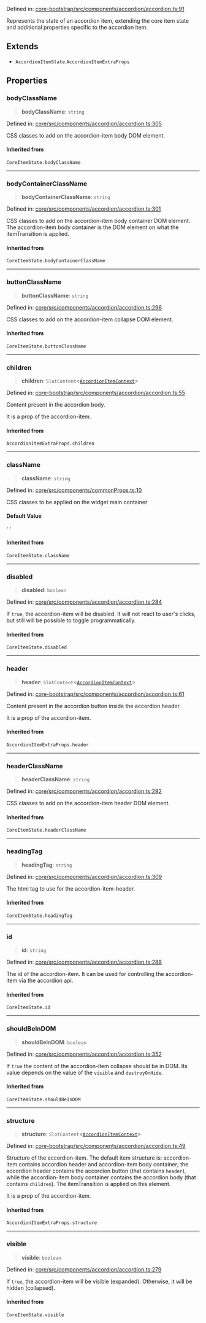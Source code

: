 Defined in: [core-bootstrap/src/components/accordion/accordion.ts:91](https://github.com/AmadeusITGroup/AgnosUI/blob/9a824ec2b92021618974670096d4893070b0137f/core-bootstrap/src/components/accordion/accordion.ts#L91)

Represents the state of an accordion item, extending the core item state and additional properties specific to the accordion item.

## Extends

- `AccordionItemState`.`AccordionItemExtraProps`

## Properties

### bodyClassName

> **bodyClassName**: `string`

Defined in: [core/src/components/accordion/accordion.ts:305](https://github.com/AmadeusITGroup/AgnosUI/blob/9a824ec2b92021618974670096d4893070b0137f/core/src/components/accordion/accordion.ts#L305)

CSS classes to add on the accordion-item body DOM element.

#### Inherited from

`CoreItemState.bodyClassName`

***

### bodyContainerClassName

> **bodyContainerClassName**: `string`

Defined in: [core/src/components/accordion/accordion.ts:301](https://github.com/AmadeusITGroup/AgnosUI/blob/9a824ec2b92021618974670096d4893070b0137f/core/src/components/accordion/accordion.ts#L301)

CSS classes to add on the accordion-item body container DOM element.
The accordion-item body container is the DOM element on what the itemTransition is applied.

#### Inherited from

`CoreItemState.bodyContainerClassName`

***

### buttonClassName

> **buttonClassName**: `string`

Defined in: [core/src/components/accordion/accordion.ts:296](https://github.com/AmadeusITGroup/AgnosUI/blob/9a824ec2b92021618974670096d4893070b0137f/core/src/components/accordion/accordion.ts#L296)

CSS classes to add on the accordion-item collapse DOM element.

#### Inherited from

`CoreItemState.buttonClassName`

***

### children

> **children**: `SlotContent`\<[`AccordionItemContext`](AccordionItemContext.md)\>

Defined in: [core-bootstrap/src/components/accordion/accordion.ts:55](https://github.com/AmadeusITGroup/AgnosUI/blob/9a824ec2b92021618974670096d4893070b0137f/core-bootstrap/src/components/accordion/accordion.ts#L55)

Content present in the accordion body.

It is a prop of the accordion-item.

#### Inherited from

`AccordionItemExtraProps.children`

***

### className

> **className**: `string`

Defined in: [core/src/components/commonProps.ts:10](https://github.com/AmadeusITGroup/AgnosUI/blob/9a824ec2b92021618974670096d4893070b0137f/core/src/components/commonProps.ts#L10)

CSS classes to be applied on the widget main container

#### Default Value

`''`

#### Inherited from

`CoreItemState.className`

***

### disabled

> **disabled**: `boolean`

Defined in: [core/src/components/accordion/accordion.ts:284](https://github.com/AmadeusITGroup/AgnosUI/blob/9a824ec2b92021618974670096d4893070b0137f/core/src/components/accordion/accordion.ts#L284)

If `true`, the accordion-item will be disabled.
It will not react to user's clicks, but still will be possible to toggle programmatically.

#### Inherited from

`CoreItemState.disabled`

***

### header

> **header**: `SlotContent`\<[`AccordionItemContext`](AccordionItemContext.md)\>

Defined in: [core-bootstrap/src/components/accordion/accordion.ts:61](https://github.com/AmadeusITGroup/AgnosUI/blob/9a824ec2b92021618974670096d4893070b0137f/core-bootstrap/src/components/accordion/accordion.ts#L61)

Content present in the accordion button inside the accordion header.

It is a prop of the accordion-item.

#### Inherited from

`AccordionItemExtraProps.header`

***

### headerClassName

> **headerClassName**: `string`

Defined in: [core/src/components/accordion/accordion.ts:292](https://github.com/AmadeusITGroup/AgnosUI/blob/9a824ec2b92021618974670096d4893070b0137f/core/src/components/accordion/accordion.ts#L292)

CSS classes to add on the accordion-item header DOM element.

#### Inherited from

`CoreItemState.headerClassName`

***

### headingTag

> **headingTag**: `string`

Defined in: [core/src/components/accordion/accordion.ts:309](https://github.com/AmadeusITGroup/AgnosUI/blob/9a824ec2b92021618974670096d4893070b0137f/core/src/components/accordion/accordion.ts#L309)

The html tag to use for the accordion-item-header.

#### Inherited from

`CoreItemState.headingTag`

***

### id

> **id**: `string`

Defined in: [core/src/components/accordion/accordion.ts:288](https://github.com/AmadeusITGroup/AgnosUI/blob/9a824ec2b92021618974670096d4893070b0137f/core/src/components/accordion/accordion.ts#L288)

The id of the accordion-item. It can be used for controlling the accordion-item via the accordion api.

#### Inherited from

`CoreItemState.id`

***

### shouldBeInDOM

> **shouldBeInDOM**: `boolean`

Defined in: [core/src/components/accordion/accordion.ts:352](https://github.com/AmadeusITGroup/AgnosUI/blob/9a824ec2b92021618974670096d4893070b0137f/core/src/components/accordion/accordion.ts#L352)

If `true` the content of the accordion-item collapse should be in DOM. Its value depends on the
value of the `visible` and `destroyOnHide`.

#### Inherited from

`CoreItemState.shouldBeInDOM`

***

### structure

> **structure**: `SlotContent`\<[`AccordionItemContext`](AccordionItemContext.md)\>

Defined in: [core-bootstrap/src/components/accordion/accordion.ts:49](https://github.com/AmadeusITGroup/AgnosUI/blob/9a824ec2b92021618974670096d4893070b0137f/core-bootstrap/src/components/accordion/accordion.ts#L49)

Structure of the accordion-item. The default item structure is: accordion-item
contains accordion header and accordion-item body container; the accordion header contains the accordion button
(that contains `header`), while the accordion-item body container contains the accordion body (that contains `children`).
The itemTransition is applied on this element.

It is a prop of the accordion-item.

#### Inherited from

`AccordionItemExtraProps.structure`

***

### visible

> **visible**: `boolean`

Defined in: [core/src/components/accordion/accordion.ts:279](https://github.com/AmadeusITGroup/AgnosUI/blob/9a824ec2b92021618974670096d4893070b0137f/core/src/components/accordion/accordion.ts#L279)

If `true`, the accordion-item will be visible (expanded). Otherwise, it will be hidden (collapsed).

#### Inherited from

`CoreItemState.visible`
